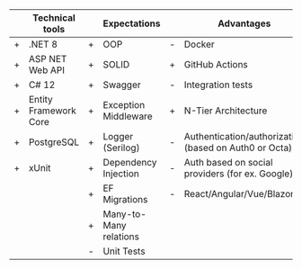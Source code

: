 ## 
|   | Technical tools       |   | Expectations           |   | Advantages                                            |
| - | --------------------- | - | ---------------------- | - | ----------------------------------------------------- |
| + | .NET 8                | + | OOP                    | - | Docker                                                |
| + | ASP NET Web API       | + | SOLID                  | + | GitHub Actions                                        |
| + | C# 12                 | + | Swagger                | - | Integration tests                                     |
| + | Entity Framework Core | + | Exception Middleware   | + | N-Tier Architecture                                   |
| + | PostgreSQL            | + | Logger (Serilog)       | - | Authentication/authorization (based on Auth0 or Octa) |
| + | xUnit                 | + | Dependency Injection   | - | Auth based on social providers (for ex. Google)       |
|   |                       | + | EF Migrations          | - | React/Angular/Vue/Blazor                              |
|   |                       | + | Many-to-Many relations |   |                                                       |
|   |                       | - | Unit Tests             |   |                                                       |

